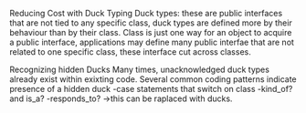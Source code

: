 Reducing Cost with Duck Typing
Duck types: these are public interfaces that are not tied to any specific class, duck types are defined more by their behaviour than by their class.
Class is just one way for an object to acquire a public interface, applications may define many public interfae that are not related to one specific class, these interface cut across classes.

Recognizing hidden Ducks
Many times, unacknowledged duck types already exist within exixting code.
Several common coding patterns indicate presence of a hidden duck
  -case statements that switch on class
  -kind_of? and is_a?
  -responds_to?
    ->this can be raplaced with ducks.
